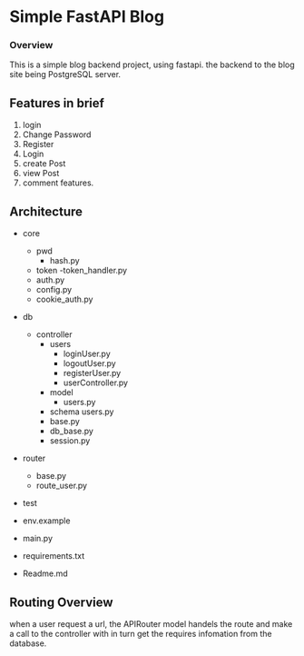 # Simple FastAPI Blog #

### Overview
This is a simple blog backend project, using fastapi. the backend to the blog site being PostgreSQL server. 

## Features in brief
1. login
2. Change Password
3. Register
4. Login
5. create Post
6. view Post
7. comment features.


## Architecture

- core
    - pwd 
        - hash.py
    - token
        -token_handler.py
    - auth.py
    - config.py
    - cookie_auth.py
- db
    - controller
        - users
            - loginUser.py
            - logoutUser.py
            - registerUser.py
            - userController.py
        - model
            - users.py
        - schema 
             users.py
        - base.py
        - db_base.py
        - session.py
- router
    - base.py
    - route_user.py

- test
- env.example
- main.py
- requirements.txt
- Readme.md

## Routing Overview
when a user request a url, the APIRouter model handels the route and make a call to the controller with in turn get the requires infomation from the database. 




<!-- 
async def get_current_user(token: str = Depends(oauth2_scheme)):
    user = fake_decode_token(token)
    return user
@app.get("/users/me")
async def read_users_me(current_user: User = Depends(get_current_user)): 
    return current_user
    
    -->